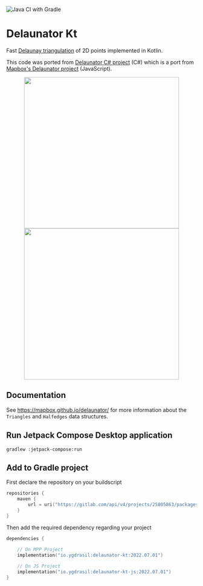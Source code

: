 ![Java CI with Gradle](https://github.com/ygdrasil-io/Delaunator-Kt/workflows/Java%20CI%20with%20Gradle/badge.svg?branch=master)

# Delaunator Kt

Fast [Delaunay triangulation](https://en.wikipedia.org/wiki/Delaunay_triangulation) of 2D points implemented in Kotlin.

This code was ported from [Delaunator C# project](https://github.com/nol1fe/delaunator-sharp) (C#) which is a port from [Mapbox's Delaunator project](https://github.com/mapbox/delaunator) (JavaScript).
<p float="left" align="middle">
<img src="https://raw.githubusercontent.com/ygdrasil-io/Delaunator-Kt/master/images/poisson-disk-sample.png" height="400" width="410">
<img src="https://raw.githubusercontent.com/ygdrasil-io/Delaunator-Kt/master/images/jitter-sample.png" height="400" width="410">
</p>


## Documentation

See https://mapbox.github.io/delaunator/ for more information about the `Triangles` and `Halfedges` data structures.

## Run Jetpack Compose Desktop application
    gradlew :jetpack-compose:run

## Add to Gradle project

First declare the repository on your buildscript

```kotlin
repositories {
    maven {
        url = uri("https://gitlab.com/api/v4/projects/25805863/packages/maven")
    }
}
```

Then add the required dependency regarding your project
```kotlin
dependencies {

    // On MPP Project
    implementation("io.ygdrasil:delaunator-kt:2022.07.01")
    
    // On JS Project
    implementation("io.ygdrasil:delaunator-kt-js:2022.07.01")
}
```
